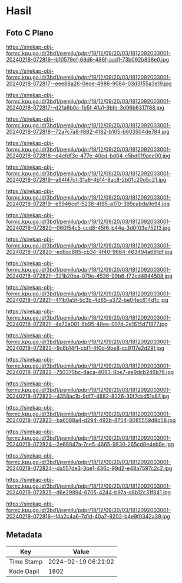 # Hasil

## Foto C Plano

https://sirekap-obj-formc.kpu.go.id/3bd1/pemilu/pdpr/18/12/09/20/03/1812092003001-20240218-072816--b10579ef-69d6-486f-aad1-73b092b838e0.jpg

https://sirekap-obj-formc.kpu.go.id/3bd1/pemilu/pdpr/18/12/09/20/03/1812092003001-20240218-072817--eee88a26-0ede-4986-9084-03d3155a3e19.jpg

https://sirekap-obj-formc.kpu.go.id/3bd1/pemilu/pdpr/18/12/09/20/03/1812092003001-20240218-072817--d21a6b0c-1b5f-41a1-9bfe-3d96b6317f88.jpg

https://sirekap-obj-formc.kpu.go.id/3bd1/pemilu/pdpr/18/12/09/20/03/1812092003001-20240218-072818--72a7c7a8-f882-4182-b105-b603504de784.jpg

https://sirekap-obj-formc.kpu.go.id/3bd1/pemilu/pdpr/18/12/09/20/03/1812092003001-20240218-072818--d4efdf3e-477e-40cd-bd04-c5bd019aee00.jpg

https://sirekap-obj-formc.kpu.go.id/3bd1/pemilu/pdpr/18/12/09/20/03/1812092003001-20240218-072819--a94f47cf-31a6-4b14-8ac8-2b01c20d5c21.jpg

https://sirekap-obj-formc.kpu.go.id/3bd1/pemilu/pdpr/18/12/09/20/03/1812092003001-20240218-072819--e5946cef-5238-4f85-a170-399cabda9e94.jpg

https://sirekap-obj-formc.kpu.go.id/3bd1/pemilu/pdpr/18/12/09/20/03/1812092003001-20240218-072820--060f54c5-ccd8-45f6-b44e-3d0f03e752f3.jpg

https://sirekap-obj-formc.kpu.go.id/3bd1/pemilu/pdpr/18/12/09/20/03/1812092003001-20240218-072820--ed8ac885-cb34-4f40-9664-463494a691df.jpg

https://sirekap-obj-formc.kpu.go.id/3bd1/pemilu/pdpr/18/12/09/20/03/1812092003001-20240218-072821--321b20ba-079e-4536-99b6-f72cd4844508.jpg

https://sirekap-obj-formc.kpu.go.id/3bd1/pemilu/pdpr/18/12/09/20/03/1812092003001-20240218-072821--411b0a5f-5c3b-4d65-a372-be04ec614d1c.jpg

https://sirekap-obj-formc.kpu.go.id/3bd1/pemilu/pdpr/18/12/09/20/03/1812092003001-20240218-072821--4a72a081-8b95-48ee-997d-2e1615d71977.jpg

https://sirekap-obj-formc.kpu.go.id/3bd1/pemilu/pdpr/18/12/09/20/03/1812092003001-20240218-072822--9c6b14f1-cbf1-4f0d-9be8-cc9117e2d29f.jpg

https://sirekap-obj-formc.kpu.go.id/3bd1/pemilu/pdpr/18/12/09/20/03/1812092003001-20240218-072822--750370bc-4aca-4093-8be7-ae9dcb246b76.jpg

https://sirekap-obj-formc.kpu.go.id/3bd1/pemilu/pdpr/18/12/09/20/03/1812092003001-20240218-072823--4358ac1b-9df7-4882-8226-30f7cbd51a87.jpg

https://sirekap-obj-formc.kpu.go.id/3bd1/pemilu/pdpr/18/12/09/20/03/1812092003001-20240218-072823--ba6588a4-d294-492b-8754-8085559d8d58.jpg

https://sirekap-obj-formc.kpu.go.id/3bd1/pemilu/pdpr/18/12/09/20/03/1812092003001-20240218-072824--2e66847a-7ce5-4665-9830-265cd8e4eb8e.jpg

https://sirekap-obj-formc.kpu.go.id/3bd1/pemilu/pdpr/18/12/09/20/03/1812092003001-20240218-072824--da557de3-3be1-436c-99d2-e48a7597c2c2.jpg

https://sirekap-obj-formc.kpu.go.id/3bd1/pemilu/pdpr/18/12/09/20/03/1812092003001-20240218-072825--d6e29894-6705-4244-b97a-d8b12c31f841.jpg

https://sirekap-obj-formc.kpu.go.id/3bd1/pemilu/pdpr/18/12/09/20/03/1812092003001-20240218-072816--f4a2c4a6-7d1d-40a7-9202-b4e9f0342a39.jpg


## Metadata

| Key        | Value               |
| ---------- | ------------------- |
| Time Stamp | 2024-02-19 06:21:02 |
| Kode Dapil | 1802                |



